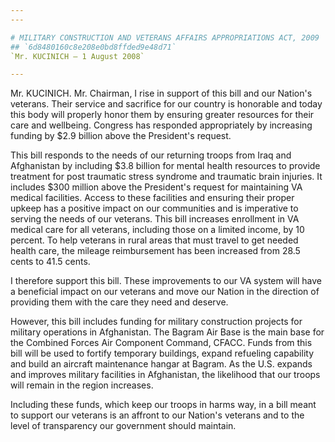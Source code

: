 ```yaml
---
---

# MILITARY CONSTRUCTION AND VETERANS AFFAIRS APPROPRIATIONS ACT, 2009
## `6d8480160c8e208e0bd8ffded9e48d71`
`Mr. KUCINICH — 1 August 2008`

---
```



Mr. KUCINICH. Mr. Chairman, I rise in support of this bill and our 
Nation's veterans. Their service and sacrifice for our country is 
honorable and today this body will properly honor them by ensuring 
greater resources for their care and wellbeing. Congress has responded 
appropriately by increasing funding by $2.9 billion above the 
President's request.

This bill responds to the needs of our returning troops from Iraq and 
Afghanistan by including $3.8 billion for mental health resources to 
provide treatment for post traumatic stress syndrome and traumatic 
brain injuries. It includes $300 million above the President's request 
for maintaining VA medical facilities. Access to these facilities and 
ensuring their proper upkeep has a positive impact on our communities 
and is imperative to serving the needs of our veterans. This bill 
increases enrollment in VA medical care for all veterans, including 
those on a limited income, by 10 percent. To help veterans in rural 
areas that must travel to get needed health care, the mileage 
reimbursement has been increased from 28.5 cents to 41.5 cents.

I therefore support this bill. These improvements to our VA system 
will have a beneficial impact on our veterans and move our Nation in 
the direction of providing them with the care they need and deserve.

However, this bill includes funding for military construction 
projects for military operations in Afghanistan. The Bagram Air Base is 
the main base for the Combined Forces Air Component Command, CFACC. 
Funds from this bill will be used to fortify temporary buildings, 
expand refueling capability and build an aircraft maintenance hangar at 
Bagram. As the U.S. expands and improves military facilities in 
Afghanistan, the likelihood that our troops will remain in the region 
increases.

Including these funds, which keep our troops in harms way, in a bill 
meant to support our veterans is an affront to our Nation's veterans 
and to the level of transparency our government should maintain.